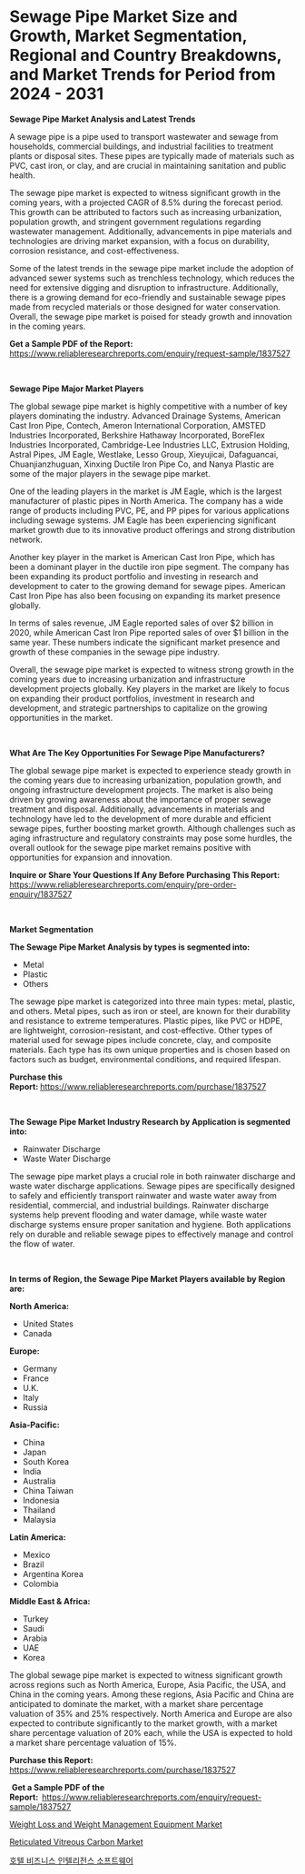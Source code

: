 <p><h1>Sewage Pipe Market Size and Growth, Market Segmentation, Regional and Country Breakdowns, and Market Trends for Period from 2024 -  2031</h1></p><p><strong>Sewage Pipe Market Analysis and Latest Trends</strong></p>
<p><p>A sewage pipe is a pipe used to transport wastewater and sewage from households, commercial buildings, and industrial facilities to treatment plants or disposal sites. These pipes are typically made of materials such as PVC, cast iron, or clay, and are crucial in maintaining sanitation and public health.</p><p>The sewage pipe market is expected to witness significant growth in the coming years, with a projected CAGR of 8.5% during the forecast period. This growth can be attributed to factors such as increasing urbanization, population growth, and stringent government regulations regarding wastewater management. Additionally, advancements in pipe materials and technologies are driving market expansion, with a focus on durability, corrosion resistance, and cost-effectiveness.</p><p>Some of the latest trends in the sewage pipe market include the adoption of advanced sewer systems such as trenchless technology, which reduces the need for extensive digging and disruption to infrastructure. Additionally, there is a growing demand for eco-friendly and sustainable sewage pipes made from recycled materials or those designed for water conservation. Overall, the sewage pipe market is poised for steady growth and innovation in the coming years.</p></p>
<p><strong>Get a Sample PDF of the Report:&nbsp;</strong> <a href="https://www.reliableresearchreports.com/enquiry/request-sample/1837527">https://www.reliableresearchreports.com/enquiry/request-sample/1837527</a></p>
<p>&nbsp;</p>
<p><strong>Sewage Pipe Major Market Players</strong></p>
<p><p>The global sewage pipe market is highly competitive with a number of key players dominating the industry. Advanced Drainage Systems, American Cast Iron Pipe, Contech, Ameron International Corporation, AMSTED Industries Incorporated, Berkshire Hathaway Incorporated, BoreFlex Industries Incorporated, Cambridge-Lee Industries LLC, Extrusion Holding, Astral Pipes, JM Eagle, Westlake, Lesso Group, Xieyujicai, Dafaguancai, Chuanjianzhuguan, Xinxing Ductile Iron Pipe Co, and Nanya Plastic are some of the major players in the sewage pipe market.</p><p>One of the leading players in the market is JM Eagle, which is the largest manufacturer of plastic pipes in North America. The company has a wide range of products including PVC, PE, and PP pipes for various applications including sewage systems. JM Eagle has been experiencing significant market growth due to its innovative product offerings and strong distribution network.</p><p>Another key player in the market is American Cast Iron Pipe, which has been a dominant player in the ductile iron pipe segment. The company has been expanding its product portfolio and investing in research and development to cater to the growing demand for sewage pipes. American Cast Iron Pipe has also been focusing on expanding its market presence globally.</p><p>In terms of sales revenue, JM Eagle reported sales of over $2 billion in 2020, while American Cast Iron Pipe reported sales of over $1 billion in the same year. These numbers indicate the significant market presence and growth of these companies in the sewage pipe industry.</p><p>Overall, the sewage pipe market is expected to witness strong growth in the coming years due to increasing urbanization and infrastructure development projects globally. Key players in the market are likely to focus on expanding their product portfolios, investment in research and development, and strategic partnerships to capitalize on the growing opportunities in the market.</p></p>
<p>&nbsp;</p>
<p><strong>What Are The Key Opportunities For Sewage Pipe Manufacturers?</strong></p>
<p><p>The global sewage pipe market is expected to experience steady growth in the coming years due to increasing urbanization, population growth, and ongoing infrastructure development projects. The market is also being driven by growing awareness about the importance of proper sewage treatment and disposal. Additionally, advancements in materials and technology have led to the development of more durable and efficient sewage pipes, further boosting market growth. Although challenges such as aging infrastructure and regulatory constraints may pose some hurdles, the overall outlook for the sewage pipe market remains positive with opportunities for expansion and innovation.</p></p>
<p><strong>Inquire or Share Your Questions If Any Before Purchasing This Report:</strong> <a href="https://www.reliableresearchreports.com/enquiry/pre-order-enquiry/1837527">https://www.reliableresearchreports.com/enquiry/pre-order-enquiry/1837527</a></p>
<p>&nbsp;</p>
<p><strong>Market Segmentation</strong></p>
<p><strong>The Sewage Pipe Market Analysis by types is segmented into:</strong></p>
<p><ul><li>Metal</li><li>Plastic</li><li>Others</li></ul></p>
<p><p>The sewage pipe market is categorized into three main types: metal, plastic, and others. Metal pipes, such as iron or steel, are known for their durability and resistance to extreme temperatures. Plastic pipes, like PVC or HDPE, are lightweight, corrosion-resistant, and cost-effective. Other types of material used for sewage pipes include concrete, clay, and composite materials. Each type has its own unique properties and is chosen based on factors such as budget, environmental conditions, and required lifespan.</p></p>
<p><strong>Purchase this Report:&nbsp;</strong><a href="https://www.reliableresearchreports.com/purchase/1837527">https://www.reliableresearchreports.com/purchase/1837527</a></p>
<p>&nbsp;</p>
<p><strong>The Sewage Pipe Market Industry Research by Application is segmented into:</strong></p>
<p><ul><li>Rainwater Discharge</li><li>Waste Water Discharge</li></ul></p>
<p><p>The sewage pipe market plays a crucial role in both rainwater discharge and waste water discharge applications. Sewage pipes are specifically designed to safely and efficiently transport rainwater and waste water away from residential, commercial, and industrial buildings. Rainwater discharge systems help prevent flooding and water damage, while waste water discharge systems ensure proper sanitation and hygiene. Both applications rely on durable and reliable sewage pipes to effectively manage and control the flow of water.</p></p>
<p>&nbsp;</p>
<p><strong>In terms of Region, the Sewage Pipe Market Players available by Region are:</strong></p>
<p>
    <p> <strong> North America: </strong>
        <ul>
            <li>United States</li>
            <li>Canada</li>
        </ul>
        </p> 
    <p> <strong> Europe: </strong>
        <ul>
            <li>Germany</li>
            <li>France</li>
            <li>U.K.</li>
            <li>Italy</li>
            <li>Russia</li>
        </ul>
        </p> 
    <p> <strong> Asia-Pacific: </strong>
        <ul>
            <li>China</li>
            <li>Japan</li>
            <li>South Korea</li>
            <li>India</li>
            <li>Australia</li>
            <li>China Taiwan</li>
            <li>Indonesia</li>
            <li>Thailand</li>
            <li>Malaysia</li>
        </ul>
        </p> 
    <p> <strong> Latin America: </strong>
        <ul>
            <li>Mexico</li>
            <li>Brazil</li>
            <li>Argentina Korea</li>
            <li>Colombia</li>
        </ul>
        </p> 
    <p> <strong> Middle East & Africa: </strong>
        <ul>
            <li>Turkey</li>
            <li>Saudi</li>
            <li>Arabia</li>
            <li>UAE</li>
            <li>Korea</li>
        </ul>
    </p>
    </p>
<p><p>The global sewage pipe market is expected to witness significant growth across regions such as North America, Europe, Asia Pacific, the USA, and China in the coming years. Among these regions, Asia Pacific and China are anticipated to dominate the market, with a market share percentage valuation of 35% and 25% respectively. North America and Europe are also expected to contribute significantly to the market growth, with a market share percentage valuation of 20% each, while the USA is expected to hold a market share percentage valuation of 15%.</p></p>
<p><strong>Purchase this Report: </strong><a href="https://www.reliableresearchreports.com/purchase/1837527">https://www.reliableresearchreports.com/purchase/1837527</a></p>
<p>&nbsp;<strong>Get a Sample PDF of the Report:&nbsp;&nbsp;</strong><a href="https://www.reliableresearchreports.com/enquiry/request-sample/1837527">https://www.reliableresearchreports.com/enquiry/request-sample/1837527</a></p>
<p><strong></strong></p>
<p><p><a href="https://view.publitas.com/reportprime-1/weight-loss-and-weight-management-equipment-market-a-comprehensive-report-of-its-market-share-growth-trends-2024-2031/">Weight Loss and Weight Management Equipment Market</a></p><p><a href="https://github.com/nancykennedykellievqfqt2/Market-Research-Report-List-1/blob/main/reticulated-vitreous-carbon-market.md">Reticulated Vitreous Carbon Market</a></p><p><a href="https://medium.com/@felipegrrady654556/%ED%98%B8%ED%85%94-%EB%B9%84%EC%A6%88%EB%8B%88%EC%8A%A4-%EC%9D%B8%ED%85%94%EB%A6%AC%EC%A0%84%EC%8A%A4-%EC%86%8C%ED%94%84%ED%8A%B8%EC%9B%A8%EC%96%B4-%EC%8B%9C%EC%9E%A5-%EA%B7%9C%EB%AA%A8-%EC%8B%9C%EC%9E%A5-%EC%A0%84%EB%A7%9D-%EB%B0%8F-%EC%8B%9C%EC%9E%A5-%EC%98%88%EC%B8%A1-2024%EB%85%84%EB%B6%80%ED%84%B0-2031%EB%85%84-1cdf0bdd9bea">호텔 비즈니스 인텔리전스 소프트웨어</a></p></p>